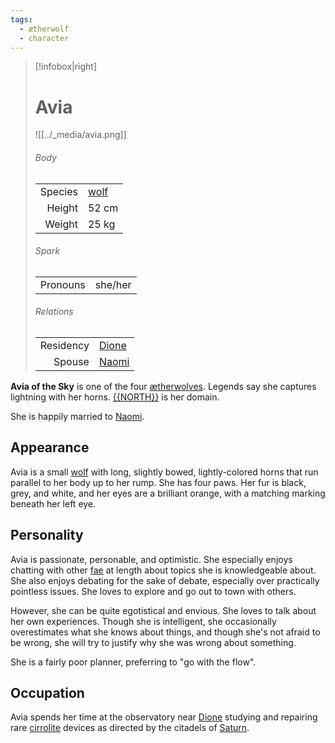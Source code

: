 ```yaml
---
tags:
  - ætherwolf
  - character
---
```

> [!infobox|right]
> # Avia
> ![[../_media/avia.png]]
> ###### Body
> |  |  |
> | ---: | ---- |
> | Species | [wolf](<../Æther/Body.md#Wolf>) |
> | Height | 52 cm |
> | Weight | 25 kg |
> ###### Spark
> |  |  |
> | ---: | ---- |
> | Pronouns | she/her |
> ###### Relations
> |  |  |
> | ---: | ---- |
> | Residency | [Dione](<../Locations/Eastern Citadels/Dione.md>) |
> | Spouse | [Naomi](<./Naomi.md>) |

**Avia of the Sky** is one of the four [ætherwolves](<../Æther/Ætherwolf.md>). Legends say she captures lightning with her horns. [{{NORTH}}](<../Locations/{{NORTH}}.md>) is her domain.

She is happily married to [Naomi](<./Naomi.md>).

## Appearance
Avia is a small [wolf](<../Æther/Body.md#Wolf>) with long, slightly bowed, lightly-colored horns that run parallel to her body up to her rump. She has four paws. Her fur is black, grey, and white, and her eyes are a brilliant orange, with a matching marking beneath her left eye.

## Personality
Avia is passionate, personable, and optimistic. She especially enjoys chatting with other [fae](<../Æther/Fae.md>) at length about topics she is knowledgeable about. She also enjoys debating for the sake of debate, especially over practically pointless issues. She loves to explore and go out to town with others.

However, she can be quite egotistical and envious. She loves to talk about her own experiences. Though she is intelligent, she occasionally overestimates what she knows about things, and though she's not afraid to be wrong, she will try to justify why she was wrong about something.

She is a fairly poor planner, preferring to "go with the flow".

## Occupation
Avia spends her time at the observatory near [Dione](<../Locations/Eastern Citadels/Dione.md>) studying and repairing rare [cirrolite](<../Technology/Cirrolite.md>) devices as directed by the citadels of [Saturn](<../Locations/Saturn.md>).